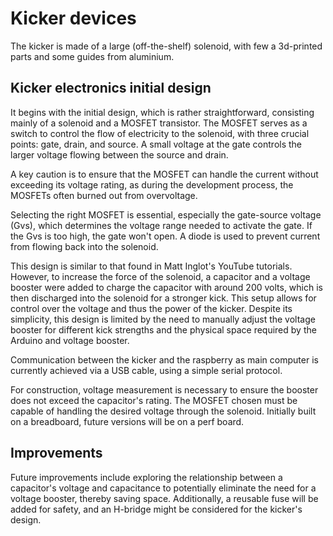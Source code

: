# Kicker devices

The kicker is made of a large (off-the-shelf) solenoid, with few a 3d-printed parts and some guides from aluminium.

## Kicker electronics initial design

It begins with the initial design, which is rather straightforward, consisting mainly of a solenoid and a MOSFET transistor. The MOSFET serves as a switch to control the flow of electricity to the solenoid, with three crucial points: gate, drain, and source. A small voltage at the gate controls the larger voltage flowing between the source and drain.

A key caution is to ensure that the MOSFET can handle the current without exceeding its voltage rating, as during the development process, the MOSFETs often burned out from overvoltage.

Selecting the right MOSFET is essential, especially the gate-source voltage (Gvs), which determines the voltage range needed to activate the gate. If the Gvs is too high, the gate won't open. A diode is used to prevent current from flowing back into the solenoid.


This design is similar to that found in Matt Inglot's YouTube tutorials. However, to increase the force of the solenoid, a capacitor and a voltage booster were added to charge the capacitor with around 200 volts, which is then discharged into the solenoid for a stronger kick. This setup allows for control over the voltage and thus the power of the kicker. Despite its simplicity, this design is limited by the need to manually adjust the voltage booster for different kick strengths and the physical space required by the Arduino and voltage booster.

Communication between the kicker and the raspberry as main computer is currently achieved via a USB cable, using a simple serial protocol.

For construction, voltage measurement is necessary to ensure the booster does not exceed the capacitor's rating. The MOSFET chosen must be capable of handling the desired voltage through the solenoid. Initially built on a breadboard, future versions will be on a perf board.

## Improvements

Future improvements include exploring the relationship between a capacitor's voltage and capacitance to potentially eliminate the need for a voltage booster, thereby saving space. Additionally, a reusable fuse will be added for safety, and an H-bridge might be considered for the kicker's design.

